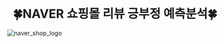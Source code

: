 # <div align=center>🍀NAVER 쇼핑몰 리뷰 긍부정 예측분석🍀</div>
![naver_shop_logo](https://github.com/Kimseongchan1224/KOELECTRA_PJ/assets/79899868/0ad959de-db6e-48b8-970f-8fe5e838f06f)
